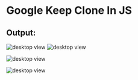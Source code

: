 # Google Keep Clone In JS

## Output: 
![desktop view](https://raw.github.com/Hanan-Karam/google-keep-clone-in-js/main/screenshots/desktop-1.png)
![desktop view](https://raw.github.com/Hanan-Karam/google-keep-clone-in-js/main/screenshots/desktop-2.png)

![desktop view](https://raw.github.com/Hanan-Karam/google-keep-clone-in-js/main/screenshots/desktop-3.png)

![desktop view](https://raw.github.com/Hanan-Karam/google-keep-clone-in-js/main/screenshots/desktop-4.png)

